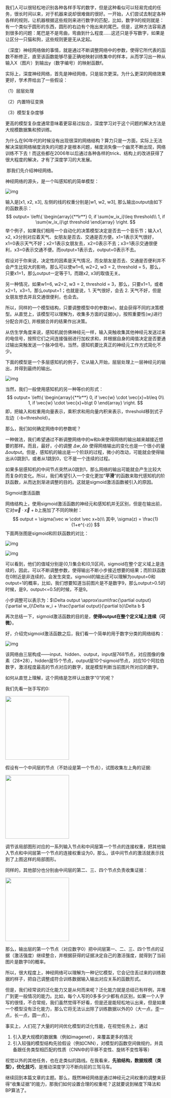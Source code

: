 ​		我们人可以很轻松地识别各种各样手写的数字，但是这种看似可以轻易完成的任务，很长时间以来，对于机器来说却很难做的很好。一开始，人们尝试去制定各种各样的规则，让机器根据这些规则来进行数字的匹配，比如，数字9的规则就是：有一个类似于圆形的东西，圆形的右边有个拖出来的尾巴。但是，这种方法容易遇到很多的问题：尾巴是不是弯曲，弯曲到什么程度……这还只是手写数字，如果是让区分一只猫和狗，这些规则更是无从定起。

​	（深度）神经网络做的事情，就是通过不断调整网络中的参数，使得它所代表的函数不断修正，直至该函数能够尽量正确地映射训练集中的样本，从而学习出一种从输入X（图片）到输出y（数字编号）的映射函数f。

​		实际上，深度神经网络，首先是神经网络，只是层次更深。为什么更深的网络效果更好，学术界给出了一些假设：

（1）层层处理

（2）内置特征变换

（3）模型复杂度够

​		更高的模型复杂度通常意味着更容易过拟合，深度学习对于这个问题的解决方法是大规模数据集和预训练。

​		为什么在90年代的时候没有出现很深的网络结构？算力只是一方面，实际上无法解决深层网络梯度消失的问题才是根本问题，梯度消失像一个幽灵不断出现，网络训练不下去！而这些都在2006年以后通过各种各样的trick、结构上的改进获得了很大程度的解决，才有了深度学习的大发展。

​		那我们先介绍神经网络。

神经网络的源头，是一个叫感知机的简单模型：

![img](./images/perceptron.png)

输入是[x1, x2, x3], 左侧的线的权重分别是[w1, w2, w3],  那么输出output由如下的函数表示：
$$
output=
\left\{
	\begin{array}{**lr**}
	0,  if \sum{w_ix_i}\leq threshold\\
	1,  if \sum{w_ix_i}\gt threshold
	\end{array}
\right.
$$
举个例子，如果我们相用一个自动化的决策模型决定是否去一个音乐节；输入x1, x2, x3分别对应着天气、女朋友是否去、交通是否方便。x1=1表示天气很好，x1=0表示天气不好；x2=1表示女朋友去，x2=0表示不去；x3=1表示交通很便利，x3=0表示交通不便。而output=1表示去，output=0表示不去。

假设对于你来说，决定性的因素是天气情况，而女朋友是否去、交通是否便利并不会产生比较大的影响，那么可以使w1=6, w2=2, w3 = 2, threshold = 5，那么，只要x1=1，那么output一定等于1，而跟x2, x3的取值无关。

另一种情况，如果w1=6, w2=2, w3 = 2, threshold = 3，那么，只要x1=1，或者x2=1，x3=1，那么output=1；也就是说，1. 天气很好，会去 2. 天气不好，但是女朋友想去并且交通很便利，也会去。

所以，同样的一个模型结构，只要调整模型中的参数(w)，就会获得不同的决策模型。从直觉上，该模型可以理解为，收集多方面的证据$(x_i)$，按照重要性$(w_i)$进行分配合并$(\sum)$, 并根据合并的结果作出决策。

从仿生学角度来说，感知机就仿佛神经元一样，输入突触收集其他神经元发送过来的电信号，按照它们之间连接强弱进行加权求和，并根据自身的阈值决定是否要通过输出突触发送一个脉冲信号。当然，感知机要比真正的神经元工作方式简化不少。

下面的模型是一个多层感知机的例子，它从输入开始，层层处理上一层神经元的输出，并得到最终的输出。

![img](./images/mlp.png)

当然，我们一般使用感知机的另一种等价的形式：
$$
output=
\left\{
	\begin{array}{**lr**}
	0,  if \vec{w} \cdot \vec{x}+b\leq 0\\
	1,  if \vec{w} \cdot \vec{x}+b\gt 0
	\end{array}
\right.
$$
即，把输入和权重用向量表示，乘积求和用向量内积来表示，threshold移到式子左边（-b=threshold）。

那么，我们如何确定网络中的参数呢？

一种做法，我们希望通过不断调整网络中的w和b来使得网络的输出越来越接近想要的那样。而且，最好，小的调整 $\Delta w, \Delta b$  使得网络输出的变化也是一个很小的量$\Delta output$。但是，感知机的输出是一个阶跃的过程，微小的改动，可能就会使得输出从0跳到1，或者从1跳到0，它不是一个连续的过程。

如果多层感知机的中间节点突然从0跳到1，那么网络的输出可能就会产生比较大而复杂的变化。所以，我们希望引入一个变化更加“**平滑**”的函数来取代感知机的阶跃函数，从而达到渐进调整的目的。这就是sigmoid激活函数被引入的原因。

Sigmoid激活函数

网络结构上，使用sigmoid激活函数的神经元和感知机并无区别，但是在输出前，它对$\vec w \cdot \vec x+b$上施加了不同的映射：
$$
output = \sigma(\vec w \cdot \vec x+b)\\
其中, \sigma(z) = \frac{1}{1+e^{-z}}
$$
下面两张图是sigmoid和阶跃函数的对比：

![img](./images/sigmoid.png)

![img](./images/step_func.png)

可以看到，他们的值域分别是{0,1}集合和(0,1)区间，sigmoid在整个定义域上是连续的，因此，可以不断调整参数，使得输出不断小步接近想要的结果；而阶跃函数在0附近是非连续的，会发生突变。sigmoid的输出还可以理解为output=0和output=1的概率，比如，我们想要知道当前图片是不是数字9，那么output>0.5的时候，是9，output<=0.5的时候，不是9。

小步调整可以表示为：$\Delta output \approx\sum\frac{\partial output}{\partial w_i}\Delta w_i + \frac{\partial output}{\partial b}\Delta b $



再次总结一下，sigmoid激活函数的目的是，**使得output在整个定义域上连续（可微）**。

好，介绍完sigmoid激活函数之后，我们看一个简单的用于数字分类的网络结构：

![img](./images/ann_mnist.png)

该网络由三层构成——input、hidden、output，input层768节点，对应图像的像素（28*28），hidden层15个节点，output层10个sigmoid节点，对应10个阿拉伯数字，激活程度最高的节点对应的数字，就是模型判断当前图片所对应的数字。

如何从直觉上理解，这个网络是怎样认出数字“0”的呢？

我们先看一张手写的0:

<img src="./images/mnist_complete_zero.png" style="height:200px" />

假设有一个中间层的节点（不妨设是第一个节点），试图收集左上角的证据:

<img src="./images/mnist_zero_topleft.png" style="height:200px" />

调节该局部图形对应的一系列输入节点和中间层第一个节点的连接权重，把其他输入节点和中间层第一个节点的连接权重设为0，那么，该中间节点的激活就表示找到了上图这样的局部图形。

同样的，其他部分也分别由中间层的第二、三、四个节点负责收集证据：

<img src="./images/mnist_zero_other.png" style="height:200px" />

那么，输出层的第一个节点（对应数字0）把中间层第一、二、三、四个节点的证据（激活强度）继续整合，并根据获得的证据决定自己的激活强度，就得到了当前图片是数字0的概率。

所以，很大程度上，神经网络可以理解为一种记忆模型，它会记住丢过来的训练数据的样子，把自己调整成符合训练数据输入输出对应关系的函数形式。

但是，我们经常说的泛化能力又是从何而来呢？泛化能力就是总结已有样例，并推广到更一般情况的能力。比如，每个人写的0多多少少都有点区别，如果一个人字写的很怪，不合常规，我们虽然觉得不好看，但是还是能轻松地认出来，但是如果一个模型没有泛化能力，那么它将无法认出除了训练数据以外的0（大一点，歪一点，长一点，圆一点）。

事实上，人们花了大量的时间优化模型的泛化性能，在视觉任务上，通过

1. 引入更大规模的数据集（例如imagenet），来覆盖更多的情况
2. 引入较强的模型结构先验假设（例如CNN），对模型的函数空间做规约，并具备跟任务类型相匹配的性质（CNN中的平移不变性、旋转不变性等等）

视觉以外的其他任务，也在走类似的路线。在我看来，**先验结构，数据规模（类型），优化技巧**，是推动深度学习不断向前的三驾马车。

继续回到本篇文章的主题。那么，既然神经网络是通过神经元之间权重的调整来获得“收集证据”的能力，那我们如何设置合理的权重呢？这就要说到梯度下降法和BP算法了。